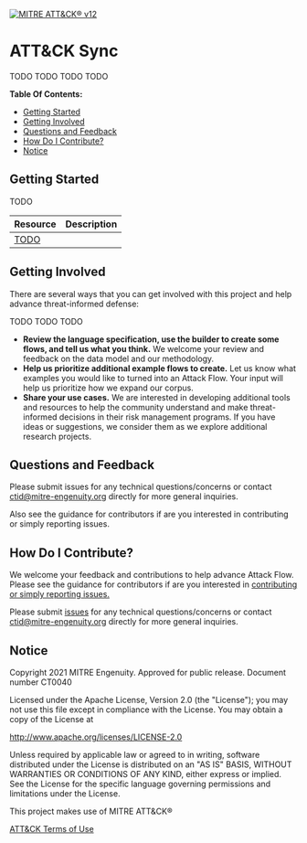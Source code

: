 [![MITRE ATT&CK® v12](https://img.shields.io/badge/MITRE%20ATT%26CK®-v12-red)](https://attack.mitre.org/versions/v12/)

# ATT&CK Sync

TODO TODO TODO TODO

**Table Of Contents:**

- [Getting Started](#getting-started)
- [Getting Involved](#getting-involved)
- [Questions and Feedback](#questions-and-feedback)
- [How Do I Contribute?](#how-do-i-contribute)
- [Notice](#notice)

## Getting Started

TODO

| Resource     | Description |
| ------------ | ----------- |
| [TODO](TODO) |             |

## Getting Involved

There are several ways that you can get involved with this project and help
advance threat-informed defense:

TODO TODO TODO

- **Review the language specification, use the builder to create some flows, and tell us
  what you think.** We welcome your review and feedback on the data model and our
  methodology.
- **Help us prioritize additional example flows to create.** Let us know what examples
  you would like to turned into an Attack Flow. Your input will help us prioritize how
  we expand our corpus.
- **Share your use cases.** We are interested in developing additional tools and
  resources to help the community understand and make threat-informed decisions in their
  risk management programs. If you have ideas or suggestions, we consider them as we
  explore additional research projects.

## Questions and Feedback

Please submit issues for any technical questions/concerns or contact
ctid@mitre-engenuity.org directly for more general inquiries.

Also see the guidance for contributors if are you interested in contributing or simply
reporting issues.

## How Do I Contribute?

We welcome your feedback and contributions to help advance Attack Flow. Please see the
guidance for contributors if are you interested in [contributing or simply reporting
issues.](/CONTRIBUTING.md)

Please submit
[issues](https://github.com/center-for-threat-informed-defense/attack-flow/issues) for
any technical questions/concerns or contact ctid@mitre-engenuity.org directly for more
general inquiries.

## Notice

Copyright 2021 MITRE Engenuity. Approved for public release. Document number CT0040

Licensed under the Apache License, Version 2.0 (the "License"); you may not use this
file except in compliance with the License. You may obtain a copy of the License at

http://www.apache.org/licenses/LICENSE-2.0

Unless required by applicable law or agreed to in writing, software distributed under
the License is distributed on an "AS IS" BASIS, WITHOUT WARRANTIES OR CONDITIONS OF ANY
KIND, either express or implied. See the License for the specific language governing
permissions and limitations under the License.

This project makes use of MITRE ATT&CK®

[ATT&CK Terms of Use](https://attack.mitre.org/resources/terms-of-use/)

